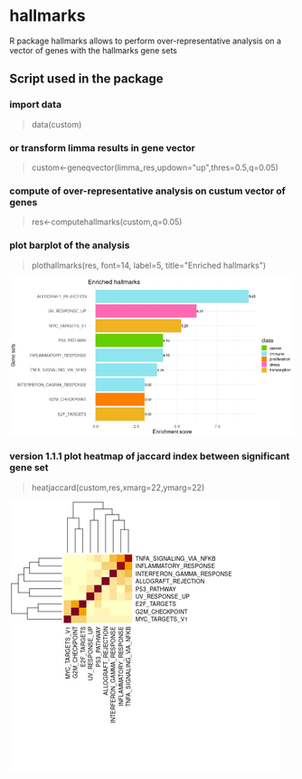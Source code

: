 # hallmarks
R package hallmarks allows to perform over-representative analysis on a vector of genes with the hallmarks gene sets







## Script used in the package

### import data

> data(custom)

### or transform limma results in gene vector

> custom<-geneqvector(limma_res,updown="up",thres=0.5,q=0.05)


### compute of over-representative analysis on custum vector of genes

> res<-computehallmarks(custom,q=0.05)


### plot barplot of the analysis

> plothallmarks(res, font=14, label=5, title="Enriched hallmarks")

![hallmarks](https://github.com/cdesterke/hallmarks/blob/main/hallmarks.png)


### version 1.1.1 plot heatmap of jaccard index between significant gene set

> heatjaccard(custom,res,xmarg=22,ymarg=22)

![jaccard](https://github.com/cdesterke/hallmarks/blob/main/jaccard.png)


